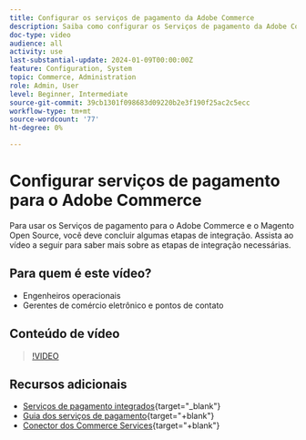 ```yaml
---
title: Configurar os serviços de pagamento da Adobe Commerce
description: Saiba como configurar os Serviços de pagamento da Adobe Commerce.
doc-type: video
audience: all
activity: use
last-substantial-update: 2024-01-09T00:00:00Z
feature: Configuration, System
topic: Commerce, Administration
role: Admin, User
level: Beginner, Intermediate
source-git-commit: 39cb1301f098683d09220b2e3f190f25ac2c5ecc
workflow-type: tm+mt
source-wordcount: '77'
ht-degree: 0%

---
```


# Configurar serviços de pagamento para o Adobe Commerce

Para usar os Serviços de pagamento para o Adobe Commerce e o Magento Open Source, você deve concluir algumas etapas de integração. Assista ao vídeo a seguir para saber mais sobre as etapas de integração necessárias.

## Para quem é este vídeo?

- Engenheiros operacionais
- Gerentes de comércio eletrônico e pontos de contato

## Conteúdo de vídeo

>[!VIDEO](https://video.tv.adobe.com/v/3425958?learn=on)

## Recursos adicionais

- [Serviços de pagamento integrados](https://experienceleague.adobe.com/docs/commerce-merchant-services/payment-services/get-started/onboard.html){target="_blank"}
- [Guia dos serviços de pagamento](https://experienceleague.adobe.com/docs/commerce-merchant-services/payment-services/guide-overview.html){target="+blank"}
- [Conector dos Commerce Services](https://experienceleague.adobe.com/docs/commerce-merchant-services/user-guides/integration-services/saas.html){target="+blank"}
